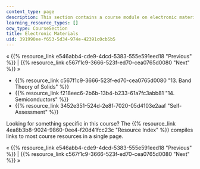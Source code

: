 ```yaml
---
content_type: page
description: This section contains a course module on electronic materials.
learning_resource_types: []
ocw_type: CourseSection
title: Electronic Materials
uid: 391990ee-f653-5d34-974e-42391c0cb5b5
---
```


« {{% resource_link e546abb4-cde9-4dcd-5383-555e591eed18 "Previous" %}} | {{% resource_link c567f1c9-3666-523f-ed70-cea0765d0080 "Next" %}} »

*   {{% resource_link c567f1c9-3666-523f-ed70-cea0765d0080 "13\. Band Theory of Solids" %}}
*   {{% resource_link f218eec6-2b6b-13b4-b233-61a7fc3abb81 "14\. Semiconductors" %}}
*   {{% resource_link 3452e351-524d-2e8f-7020-05d4103e2aaf "Self-Assessment" %}}

Looking for something specific in this course? The {{% resource_link 4ea8b3b8-9024-9860-0ee4-f20d41fcc23c "Resource Index" %}} compiles links to most course resources in a single page.

« {{% resource_link e546abb4-cde9-4dcd-5383-555e591eed18 "Previous" %}} | {{% resource_link c567f1c9-3666-523f-ed70-cea0765d0080 "Next" %}} »